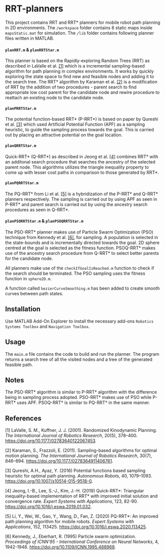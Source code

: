 # RRT-planners
This project contains RRT and RRT* planners for mobile robot path planning in 2D environments. The ```/workspace``` folder contains 8 static maps inside ```mapsStatic.mat``` for simulation. The ```/lib``` folder contains following planner files written in MATLAB.

#### ```planRRT.m``` & ```planRRTStar.m```
This planner is based on the Rapidly-exploring Random Trees (RRT) as described in LaValle et al. [[1]](#1) which is a incremental sampling-based algorithm for path planning in complex environments. It works by quickly exploring the state space to find new and feasible nodes and adding it to the search tree. The RRT* algorithm by Karaman et al. [[2]](#2) is a modification of RRT by the addition of two procedures - parent search to find appropriate low cost parent for the candidate node and rewire procedure to reattach an existing node to the candidate node.

#### ```planPRRTStar.m```
The potential function-based RRT* (P-RRT*) is based on paper by Qureshi et al. [[3]](#3) which used Artificial Potential Function (APF) as a sampling heuristic, to guide the sampling process towards the goal. This is carried out by placing an attractive potential on the goal location.

#### ```planQRRTStar.m```
Quick-RRT* (Q-RRT*) as described in Jeong et al. [[4]](#4) combines RRT* with an additonal search procedure that searches the ancestry of the selected parent node. This algorithms utilizes the triangle inequality property to come up with lesser cost paths in comparison to those generated by RRT*.

#### ```planPQRRTStar.m```
The PQ-RRT* from Li et al. [[5]](#5) is a hybridization of the P-RRT* and Q-RRT* planners respectively. The sampling is carried out by using APF as seen in P-RRT* and parent search is carried out by using the ancestry search procedures as seen in Q-RRT*.  

#### ```planPSORRTStar.m``` & ```planPSOQRRTStar.m```
The PSO-RRT* planner makes use of Particle Swarm Optimization (PSO) technique from Kennedy et al. [[6]](#6), for sampling. A population is selected in the state-bounds and is incrementally directed towards the goal. 2D sphere centred at the goal is selected as the fitness function. PSOQ-RRT* makes use of the ancestry search procedure from Q-RRT* to select better parents for the candidate node.


All planners make use of the ```checkIfGoalIsReached.m``` function to check if the search should be terminated. The PSO sampling uses the fitness function in ```sphere2D.m```.

A function called ```bezierCurveSmoothing.m``` has been added to create smooth curves between path states.

## Installation
Use MATLAB Add-On Explorer to install the necessary add-ons ```Robotics Systems Toolbox``` and ```Navigation Toolbox```.

## Usage
The ```main.m``` file contains the code to build and run the planner. The program returns a search tree of all the visited nodes and a tree of the generated feasible path. 

## Notes
The PSO-RRT* algorithm is similar to P-RRT* algorithm with the difference being in sampling process adopted. PSO-RRT* makes use of PSO while P-RRT* uses APF. PSOQ-RRT* is similar to PQ-RRT* in the same manner.  

## References
<a id = "1">[1]</a> 
LaValle, S. M., Kuffner, J. J. (2001). 
Randomized Kinodynamic Planning. 
<i>The International Journal of Robotics Research</i>, 
20(5), 378–400. https://doi.org/10.1177/02783640122067453.

<a id = "2">[2]</a> 
Karaman, S., Frazzoli, E. (2011). 
Sampling-based algorithms for optimal motion planning. 
<i>The International Journal of Robotics Research</i>, 
30(7), 846–894. https://doi.org/10.1177/0278364911406761.

<a id = "3">[3]</a>
Qureshi, A.H., Ayaz, Y. (2016)
Potential functions based sampling heuristic for optimal path planning. 
<i>Autonomous Robots</i>, 
40, 1079–1093. https://doi.org/10.1007/s10514-015-9518-0.

<a id = "4">[4]</a>
Jeong, I.-B., Lee, S.-J., Kim, J.-H. (2019)
Quick-RRT*: Triangular inequality-based implementation of RRT* with improved initial solution and convergence rate.
<i>Expert Systems with Applications</i>,
123, 82-90. https://doi.org/10.1016/j.eswa.2019.01.032.

<a id = "5">[5]</a>
Li, Y., Wei, W., Gao, Y., Wang, D., Fan, Z. (2020)
PQ-RRT*: An improved path planning algorithm for mobile robots.
<i>Expert Systems with Applications</i>, 
152, 113425. https://doi.org/10.1016/j.eswa.2020.113425.

<a id = "6">[6]</a>
Kennedy, J., Eberhart, R. (1995) 
Particle swarm optimization. 
<i>Proceedings of ICNN'95 - International Conference on Neural Networks</i>, 
4, 1942-1948. https://doi.org/10.1109/ICNN.1995.488968.
